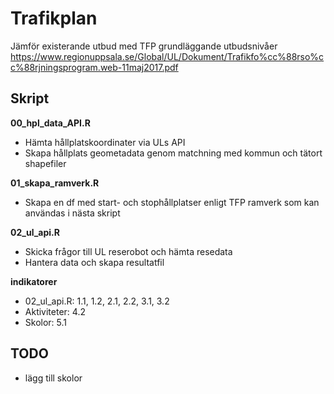 # Trafikplan

Jämför existerande utbud med TFP grundläggande utbudsnivåer https://www.regionuppsala.se/Global/UL/Dokument/Trafikfo%cc%88rso%cc%88rjningsprogram.web-11maj2017.pdf  


## Skript

**00_hpl_data_API.R**  

* Hämta hållplatskoordinater via ULs API  
* Skapa hållplats geometadata genom matchning med kommun och tätort shapefiler 

**01_skapa_ramverk.R**  

* Skapa en df med start- och stophållplatser enligt TFP ramverk som kan användas i nästa skript 

**02_ul_api.R**  

* Skicka frågor till UL reserobot och hämta resedata
* Hantera data och skapa resultatfil


**indikatorer**
* 02_ul_api.R: 1.1, 1.2, 2.1, 2.2, 3.1, 3.2
* Aktiviteter: 4.2
* Skolor: 5.1



## TODO
* lägg till skolor